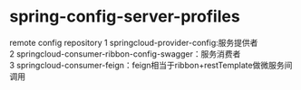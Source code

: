# spring-config-server-profiles
remote config repository
1 springcloud-provider-config:服务提供者  
2 springcloud-consumer-ribbon-config-swagger：服务消费者  
3 springcloud-consumer-feign：feign相当于ribbon+restTemplate做微服务间调用
